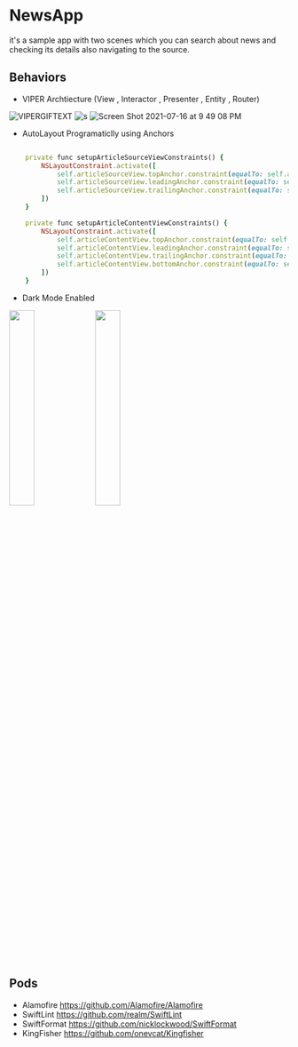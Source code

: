 # NewsApp  
it's a sample app with two scenes which you can search about news and checking its details also navigating to the source.

## Behaviors
 - VIPER Archtiecture (View , Interactor , Presenter , Entity , Router)
 
 
 ![VIPERGIFTEXT](https://user-images.githubusercontent.com/42733811/69058784-fe4c5980-0a1c-11ea-9e85-6d86fb038276.gif) ![s](https://user-images.githubusercontent.com/42733811/69059518-5f286180-0a1e-11ea-8e53-1e93d618c110.gif)
 ![Screen Shot 2021-07-16 at 9 49 08 PM](https://user-images.githubusercontent.com/42733811/126001685-90dc393b-128e-448a-9091-dc5eaf065672.png)

 - AutoLayout Programaticlly using Anchors

```ruby

    private func setupArticleSourceViewConstraints() {
        NSLayoutConstraint.activate([
            self.articleSourceView.topAnchor.constraint(equalTo: self.articleDescriptionLabel.bottomAnchor, constant: 10),
            self.articleSourceView.leadingAnchor.constraint(equalTo: self.headerContainerView.leadingAnchor, constant: 12),
            self.articleSourceView.trailingAnchor.constraint(equalTo: self.headerContainerView.trailingAnchor, constant: -12)
        ])
    }

    private func setupArticleContentViewConstraints() {
        NSLayoutConstraint.activate([
            self.articleContentView.topAnchor.constraint(equalTo: self.articleSourceView.bottomAnchor, constant: 10),
            self.articleContentView.leadingAnchor.constraint(equalTo: self.headerContainerView.leadingAnchor, constant: 12),
            self.articleContentView.trailingAnchor.constraint(equalTo: self.headerContainerView.trailingAnchor, constant: -12),
            self.articleContentView.bottomAnchor.constraint(equalTo: self.scrollView.bottomAnchor, constant: -30)
        ])
    }
```

 - Dark Mode Enabled
 
<img src="https://user-images.githubusercontent.com/42733811/126002214-40509c1a-5711-4a5c-83ca-65f6ef56a6ad.png" width="30%"></img> <img src="https://user-images.githubusercontent.com/42733811/126002263-352349b8-e73c-42cb-bb48-422aee9803cf.png" width="30%"></img> 
 
 ## Pods
 - Alamofire https://github.com/Alamofire/Alamofire
 - SwiftLint  https://github.com/realm/SwiftLint
 - SwiftFormat https://github.com/nicklockwood/SwiftFormat
 - KingFisher https://github.com/onevcat/Kingfisher
